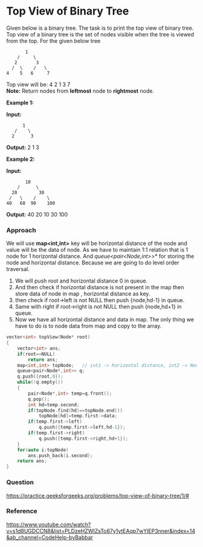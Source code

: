 # Top View of Binary Tree

Given below is a binary tree. The task is to print the top view of binary tree. Top view of a binary tree is the set of nodes visible when the tree is viewed from the top. For the given 
below tree

```
 	   1  
    /     \  
   2       3  
  /  \    /   \  
4    5   6     7
```


Top view will be: 4 2 1 3 7  
**Note:** Return nodes from **leftmost** node to **rightmost** node.

**Example 1:**

**Input:**      
```
	  1
   /    \
  2      3
```
**Output:** 2 1 3 

**Example 2:**

**Input:**        
```   
	   10
    /      \
  20        30
 /   \    /    \
40   60  90    100
```
**Output:** 40 20 10 30 100


### Approach

We will use **map<int,int>** key will be horizontal distance of the node and value will be the data of node. As we have to maintain 1:1 relation that is 1 node for 1 horizontal distance.
And **queue<pair<Node*,int>>** for storing the node and horizontal distance. Because we are going to do level order traversal.

1. We will push root and horizontal distance 0 in queue.
2. And then check if horizontal distance is not present in the map then store data of node in map , horizontal distance as key.
3. then check if root->left is not NULL then push {node,hd-1} in queue.
4. Same with right if root->right is not NULL then push {node,hd+1} in queue.
5.  Now we have all horizontal distance and data in map. The only thing we have to do is to node data from map and copy to the array.

```C++
vector<int> topView(Node* root)
{
    vector<int> ans;
    if(root==NULL)
        return ans;
    map<int,int> topNode;   // int1 -> horizontal distance, int2 -> Node data
    queue<pair<Node*,int>> q;
    q.push({root,0});
    while(!q.empty())
    {
        pair<Node*,int> temp=q.front();
        q.pop();
        int hd=temp.second;
        if(topNode.find(hd)==topNode.end())
            topNode[hd]=temp.first->data;
        if(temp.first->left)
            q.push({temp.first->left,hd-1});
        if(temp.first->right)
            q.push({temp.first->right,hd+1});
    }
    for(auto i:topNode)
        ans.push_back(i.second);
    return ans;
}
```


### Question
https://practice.geeksforgeeks.org/problems/top-view-of-binary-tree/1/#

### Reference
https://www.youtube.com/watch?v=s1d8UGDCCN8&list=PLDzeHZWIZsTo87y1ytEAqp7wYlEP3nner&index=14&ab_channel=CodeHelp-byBabbar

